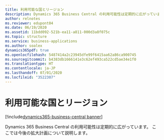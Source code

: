```yaml
---
title: 利用可能な国とリージョン
description: Dynamics 365 Business Central の利用可能性は定期的に広がっています。ここでは今後の拡大計画について説明します。
author: relnotes
ms.reviewer: edupont04
ms.date: 06/19/2020
ms.assetid: 11bdd092-521b-ea11-a811-000d3a8f075c
ms.topic: structure
ms.service: business-applications
ms.author: soalex
dynamics365pdf: true
ms.openlocfilehash: 5487414a2c23945dfe99f6415aa62a86ca900745
ms.sourcegitcommit: b4383db1666141e3c62ef493ca522cd5ae34e1f0
ms.translationtype: HT
ms.contentlocale: ja-JP
ms.lasthandoff: 07/01/2020
ms.locfileid: "3522307"
---
```

# <a name="country-and-regional-availability"></a>利用可能な国とリージョン

[!include[dynamics365-business-central banner](../includes/dynamics365-business-central.md)]

<!--structure start-->
Dynamics 365 Business Central の利用可能性は定期的に広がっています。 ここでは今後の拡大計画について説明します。
<!--structure end-->



